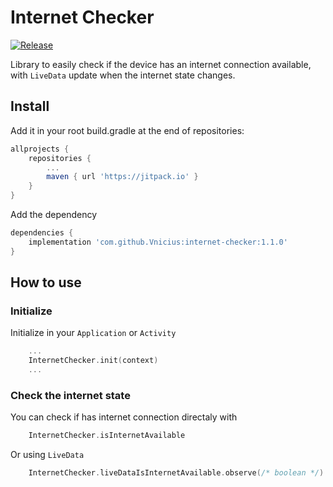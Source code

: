 # Internet Checker

[![Release](https://jitpack.io/v/Vnicius/internet-checker.svg)](https://jitpack.io/#Vnicius/internet-checker)

Library to easily check if the device has an internet connection available, with `LiveData` update when the internet state changes.

## Install

Add it in your root build.gradle at the end of repositories:

```gradle
allprojects {
	repositories {
		...
		maven { url 'https://jitpack.io' }
	}
}
```

Add the dependency

```gradle
dependencies {
	implementation 'com.github.Vnicius:internet-checker:1.1.0'
}
```

## How to use

### Initialize

Initialize in your `Application` or `Activity`

```kotlin
    ...
    InternetChecker.init(context)
    ...
```

### Check the internet state

You can check if has internet connection directaly with

```kotlin
    InternetChecker.isInternetAvailable
```

Or using `LiveData`

```kotlin
    InternetChecker.liveDataIsInternetAvailable.observe(/* boolean */)
```
